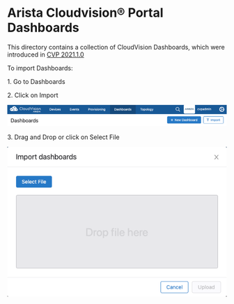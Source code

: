 # Arista Cloudvision&reg; Portal Dashboards

This directory contains a collection of CloudVision Dashboards, which were introduced in [CVP 2021.1.0](https://eos.arista.com/toi/cvp-2021-1-0/dashboards/)

To import Dashboards:

1\. Go to Dashboards

2\. Click on Import

![import dashboards](./static/import_dashboard.png)

3\. Drag and Drop or click on Select File

![import dashboards 2](./static/import_dashboard2.png)
